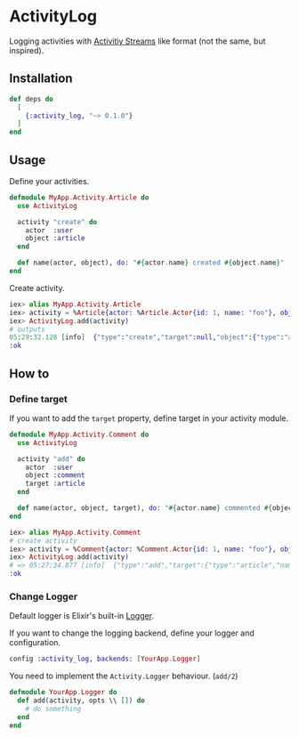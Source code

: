 # ActivityLog

Logging activities with [Activitiy Streams](https://www.w3.org/TR/activitystreams-core/) like format (not the same, but inspired).

## Installation

```elixir
def deps do
  [
    {:activity_log, "~> 0.1.0"}
  ]
end
```

## Usage

Define your activities.

```elixir
defmodule MyApp.Activity.Article do
  use ActivityLog

  activity "create" do
    actor  :user
    object :article
  end

  def name(actor, object), do: "#{actor.name} created #{object.name}"
end
```

Create activity.


```elixir
iex> alias MyApp.Activity.Article
iex> activity = %Article{actor: %Article.Actor{id: 1, name: "foo"}, object: %Article.Object{id: 1, name: "My article"}}
iex> ActivityLog.add(activity)
# outputs
05:29:32.128 [info]  {"type":"create","target":null,"object":{"type":"article","name":"My article","id":1},"name":"foo createed My article","actor":{"type":"user","name":"foo","id":1},"@timestamp":"2017-10-15T20:29:32.128192Z","@context":"https://github.com/shufo/activity_log"}
:ok
```

## How to

### Define target

If you want to add the `target` property, define target in your activity module.

```elixir
defmodule MyApp.Activity.Comment do
  use ActivityLog

  activity "add" do
    actor  :user
    object :comment
    target :article
  end

  def name(actor, object, target), do: "#{actor.name} commented #{object.name} to #{target.name}"
end

iex> alias MyApp.Activity.Comment
# create activity
iex> activity = %Comment{actor: %Comment.Actor{id: 1, name: "foo"}, object: %Comment.Object{id: 2, name: "Nice article!"}, target: %Comment.Target{id: 3, name: "My article"}}
iex> ActivityLog.add(activity)
# => 05:27:34.877 [info]  {"type":"add","target":{"type":"article","name":"My article","id":3},"object":{"type":"comment","name":"Nice article!","id":2},"name":"foo commented Nice article! to My article","actor":{"type":"user","name":"foo","id":1},"@timestamp":"2017-10-15T20:27:34.877639Z","@context":"https://github.com/shufo/activity_log"}
:ok
```

### Change Logger

Default logger is Elixir's built-in [Logger](https://hexdocs.pm/logger/Logger.html).

If you want to change the logging backend, define your logger and configuration.

```elixir
config :activity_log, backends: [YourApp.Logger]
```

You need to implement the `Activity.Logger` behaviour. (`add/2`)

```elixir
defmodule YourApp.Logger do
  def add(activity, opts \\ []) do
    # do something
  end
end
```